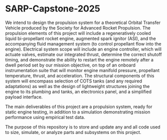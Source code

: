 # SARP-Capstone-2025
 We intend to design the propulsion system for a theoretical Orbital Transfer Vehicle produced by the Society for Advanced Rocket Propulsion. The propulsion elements of this project will include a regeneratively cooled liquid bi-propellant rocket engine, augmented spark ignitor (ASI), and the accompanying fluid management system (to control propellant flow into the engine). Electrical system scope will include an engine controller, which will actuate valves, estimate our integrated thrust, determine the correct shutoff timing, and demonstrate the ability to restart the engine remotely after a dwell period set by our mission objective, on top of an onboard instrumentation suite that will monitor engine manifold pressure, propellant temperature, thrust, and acceleration. The structural components of this system will encompass selection of COTS tanks (and any required adaptations) as well as the design of lightweight structures joining the engine to its plumbing and tanks, an electronics panel, and a simplified payload interface. 

The main deliverables of this project are a propulsion system, ready for static engine testing, in addition to a simulation demonstrating mission performance using empirical test data. 

The purpose of this repository is to store and update any and all code used to size, simulate, or analyze parts and subsystems on this project. 
